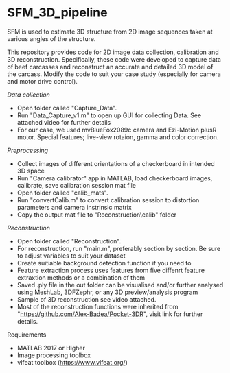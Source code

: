 # SFM_3D_pipeline

SFM is used to estimate 3D structure from 2D image sequences taken at various angles of the structure.

This repository provides code for 2D image data collection, calibration and 3D reconstruction.
Specifically, these code were developed to capture data of beef carcasses and reconstruct an accurate and detailed 3D model of the carcass.
Modify the code to suit your case study (especially for camera and motor drive control).


_Data collection_
- Open folder called "Capture_Data".
- Run "Data_Capture_v1.m" to open up GUI for collecting Data. See attached video for further details
- For our case, we used mvBlueFox2089c camera and Ezi-Motion plusR motor.
Special features; live-view rotaion, gamma and color correction.


_Preprocessing_
- Collect images of different orientations of a checkerboard in intended 3D space
- Run "Camera calibrator" app in MATLAB, load checkerboard images, calibrate, save calibration session mat file
- Open folder called "calib_mats".
- Run "convertCalib.m" to convert calibration session to distortion parameters and camera instrinsic matrix
- Copy the output mat file to "Reconstruction\calib" folder
 
_Reconstruction_
- Open folder called "Reconstruction".
- For reconstruction, run "main.m", preferably section by section. Be sure to adjust variables to suit your dataset
- Create suitiable background detection function if you need to
- Feature extraction process uses features from five diffenrt feature extraxtion methods or a combination of them
- Saved .ply file in the out folder can be visualised and/or further analysed using MeshLab, 3DFZephr, or any 3D preview/analysis program
- Sample of 3D reconstruction see video attached.
- Most of the reconstruction functions were inherited from "https://github.com/Alex-Badea/Pocket-3DR", visit link for further details.


Requirements
- MATLAB 2017 or Higher
- Image processing toolbox
- vlfeat toolbox (https://www.vlfeat.org/)
